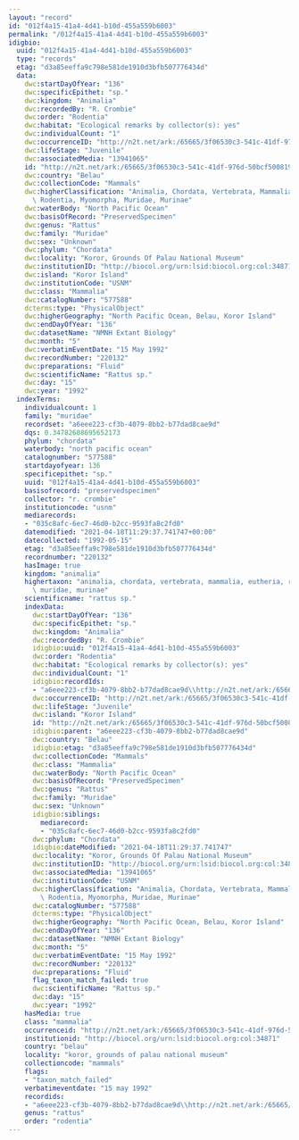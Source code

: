 ```yaml
---
layout: "record"
id: "012f4a15-41a4-4d41-b10d-455a559b6003"
permalink: "/012f4a15-41a4-4d41-b10d-455a559b6003"
idigbio:
  uuid: "012f4a15-41a4-4d41-b10d-455a559b6003"
  type: "records"
  etag: "d3a85eeffa9c798e581de1910d3bfb507776434d"
  data:
    dwc:startDayOfYear: "136"
    dwc:specificEpithet: "sp."
    dwc:kingdom: "Animalia"
    dwc:recordedBy: "R. Crombie"
    dwc:order: "Rodentia"
    dwc:habitat: "Ecological remarks by collector(s): yes"
    dwc:individualCount: "1"
    dwc:occurrenceID: "http://n2t.net/ark:/65665/3f06530c3-541c-41df-976d-50bcf5008193"
    dwc:lifeStage: "Juvenile"
    dwc:associatedMedia: "13941065"
    id: "http://n2t.net/ark:/65665/3f06530c3-541c-41df-976d-50bcf5008193"
    dwc:country: "Belau"
    dwc:collectionCode: "Mammals"
    dwc:higherClassification: "Animalia, Chordata, Vertebrata, Mammalia, Eutheria,\
      \ Rodentia, Myomorpha, Muridae, Murinae"
    dwc:waterBody: "North Pacific Ocean"
    dwc:basisOfRecord: "PreservedSpecimen"
    dwc:genus: "Rattus"
    dwc:family: "Muridae"
    dwc:sex: "Unknown"
    dwc:phylum: "Chordata"
    dwc:locality: "Koror, Grounds Of Palau National Museum"
    dwc:institutionID: "http://biocol.org/urn:lsid:biocol.org:col:34871"
    dwc:island: "Koror Island"
    dwc:institutionCode: "USNM"
    dwc:class: "Mammalia"
    dwc:catalogNumber: "577588"
    dcterms:type: "PhysicalObject"
    dwc:higherGeography: "North Pacific Ocean, Belau, Koror Island"
    dwc:endDayOfYear: "136"
    dwc:datasetName: "NMNH Extant Biology"
    dwc:month: "5"
    dwc:verbatimEventDate: "15 May 1992"
    dwc:recordNumber: "220132"
    dwc:preparations: "Fluid"
    dwc:scientificName: "Rattus sp."
    dwc:day: "15"
    dwc:year: "1992"
  indexTerms:
    individualcount: 1
    family: "muridae"
    recordset: "a6eee223-cf3b-4079-8bb2-b77dad8cae9d"
    dqs: 0.34782608695652173
    phylum: "chordata"
    waterbody: "north pacific ocean"
    catalognumber: "577588"
    startdayofyear: 136
    specificepithet: "sp."
    uuid: "012f4a15-41a4-4d41-b10d-455a559b6003"
    basisofrecord: "preservedspecimen"
    collector: "r. crombie"
    institutioncode: "usnm"
    mediarecords:
    - "035c8afc-6ec7-46d0-b2cc-9593fa8c2fd0"
    datemodified: "2021-04-18T11:29:37.741747+00:00"
    datecollected: "1992-05-15"
    etag: "d3a85eeffa9c798e581de1910d3bfb507776434d"
    recordnumber: "220132"
    hasImage: true
    kingdom: "animalia"
    highertaxon: "animalia, chordata, vertebrata, mammalia, eutheria, rodentia, myomorpha,\
      \ muridae, murinae"
    scientificname: "rattus sp."
    indexData:
      dwc:startDayOfYear: "136"
      dwc:specificEpithet: "sp."
      dwc:kingdom: "Animalia"
      dwc:recordedBy: "R. Crombie"
      idigbio:uuid: "012f4a15-41a4-4d41-b10d-455a559b6003"
      dwc:order: "Rodentia"
      dwc:habitat: "Ecological remarks by collector(s): yes"
      dwc:individualCount: "1"
      idigbio:recordIds:
      - "a6eee223-cf3b-4079-8bb2-b77dad8cae9d\\http://n2t.net/ark:/65665/3f06530c3-541c-41df-976d-50bcf5008193"
      dwc:occurrenceID: "http://n2t.net/ark:/65665/3f06530c3-541c-41df-976d-50bcf5008193"
      dwc:lifeStage: "Juvenile"
      dwc:island: "Koror Island"
      id: "http://n2t.net/ark:/65665/3f06530c3-541c-41df-976d-50bcf5008193"
      idigbio:parent: "a6eee223-cf3b-4079-8bb2-b77dad8cae9d"
      dwc:country: "Belau"
      idigbio:etag: "d3a85eeffa9c798e581de1910d3bfb507776434d"
      dwc:collectionCode: "Mammals"
      dwc:class: "Mammalia"
      dwc:waterBody: "North Pacific Ocean"
      dwc:basisOfRecord: "PreservedSpecimen"
      dwc:genus: "Rattus"
      dwc:family: "Muridae"
      dwc:sex: "Unknown"
      idigbio:siblings:
        mediarecord:
        - "035c8afc-6ec7-46d0-b2cc-9593fa8c2fd0"
      dwc:phylum: "Chordata"
      idigbio:dateModified: "2021-04-18T11:29:37.741747"
      dwc:locality: "Koror, Grounds Of Palau National Museum"
      dwc:institutionID: "http://biocol.org/urn:lsid:biocol.org:col:34871"
      dwc:associatedMedia: "13941065"
      dwc:institutionCode: "USNM"
      dwc:higherClassification: "Animalia, Chordata, Vertebrata, Mammalia, Eutheria,\
        \ Rodentia, Myomorpha, Muridae, Murinae"
      dwc:catalogNumber: "577588"
      dcterms:type: "PhysicalObject"
      dwc:higherGeography: "North Pacific Ocean, Belau, Koror Island"
      dwc:endDayOfYear: "136"
      dwc:datasetName: "NMNH Extant Biology"
      dwc:month: "5"
      dwc:verbatimEventDate: "15 May 1992"
      dwc:recordNumber: "220132"
      dwc:preparations: "Fluid"
      flag_taxon_match_failed: true
      dwc:scientificName: "Rattus sp."
      dwc:day: "15"
      dwc:year: "1992"
    hasMedia: true
    class: "mammalia"
    occurrenceid: "http://n2t.net/ark:/65665/3f06530c3-541c-41df-976d-50bcf5008193"
    institutionid: "http://biocol.org/urn:lsid:biocol.org:col:34871"
    country: "belau"
    locality: "koror, grounds of palau national museum"
    collectioncode: "mammals"
    flags:
    - "taxon_match_failed"
    verbatimeventdate: "15 may 1992"
    recordids:
    - "a6eee223-cf3b-4079-8bb2-b77dad8cae9d\\http://n2t.net/ark:/65665/3f06530c3-541c-41df-976d-50bcf5008193"
    genus: "rattus"
    order: "rodentia"
---
```


